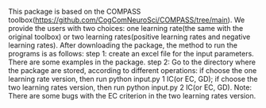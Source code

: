 This package is based on the COMPASS toolbox(https://github.com/CogComNeuroSci/COMPASS/tree/main).
We provide the users with two choices: one learning rate(the same with the original toolbox) or two learning rates(positive learning rates and negative learning rates).
After downloading the package, the method to run the programs is as follows:
step 1: create an excel file for the input parameters. There are some examples in the package.
step 2: Go to the directory where the package are stored, according to different operations: 
        if choose the one learning rate version, then run python input.py 1 IC(or EC, GD);
        if choose the two learning rates version, then run python input.py 2 IC(or EC, GD).
Note: There are some bugs with the EC criterion in the two learning rates version.